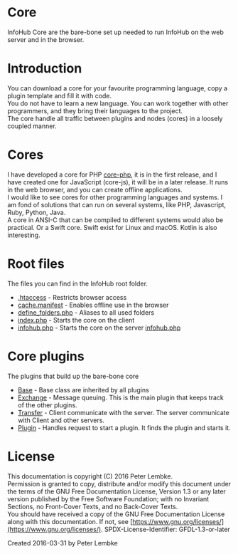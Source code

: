 # Core
InfoHub Core are the bare-bone set up needed to run InfoHub on the web server and in the browser.
  
# Introduction
You can download a core for your favourite programming language, copy a plugin template and fill it with code.  
You do not have to learn a new language. You can work together with other programmers, and they bring their languages to the project.  
The core handle all traffic between plugins and nodes (cores) in a loosely coupled manner.  

# Cores
I have developed a core for PHP [core-php](main,core_php), it is in the first release, and I have created one for JavaScript (core-js), it will be in a later release. It runs in the web browser, and you can create offline applications.  
I would like to see cores for other programming languages and systems. I am fond of solutions that can run on several systems, like PHP, Javascript, Ruby, Python, Java.  
A core in ANSI-C that can be compiled to different systems would also be practical. Or a Swift core. Swift exist for Linux and macOS. Kotlin is also interesting.  

# Root files
The files you can find in the InfoHub root folder.  
- [.htaccess](main,core_root_htaccess) - Restricts browser access
- [cache.manifest](main,core_root_cachemanifest) - Enables offline use in the browser
- [define_folders.php](main,core_root_definefolders) - Aliases to all used folders
- [index.php](main,core_root_index) - Starts the core on the client
- [infohub.php](main,core_root_infohub) - Starts the core on the server
[infohub.php](main,core_root_infohub)

# Core plugins
The plugins that build up the bare-bone core  
- [Base](plugin,infohub_base) - Base class are inherited by all plugins
- [Exchange](plugin,infohub_exchange) - Message queuing. This is the main plugin that keeps track of the other plugins.
- [Transfer](plugin,infohub_transfer) - Client communicate with the server. The server communicate with Client and other servers.
- [Plugin](plugin,infohub_plugin) - Handles request to start a plugin. It finds the plugin and starts it.

# License
This documentation is copyright (C) 2016 Peter Lembke.  
Permission is granted to copy, distribute and/or modify this document under the terms of the GNU Free Documentation License, Version 1.3 or any later version published by the Free Software Foundation; with no Invariant Sections, no Front-Cover Texts, and no Back-Cover Texts.  
You should have received a copy of the GNU Free Documentation License along with this documentation. If not, see [https://www.gnu.org/licenses/](https://www.gnu.org/licenses/).  SPDX-License-Identifier: GFDL-1.3-or-later  

Created 2016-03-31 by Peter Lembke  
